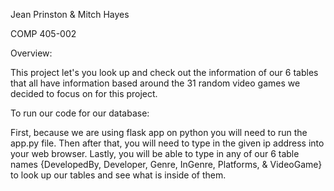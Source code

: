 Jean Prinston & Mitch Hayes

COMP 405-002


Overview:

This project let's you look up and check out the information of our 6 tables that all have
information based around the 31 random video games we decided to focus on for this
project.

To run our code for our database:


First, because we are using flask app on python you will need to run the app.py file.
Then after that, you will need to type in the given ip address into your web browser.
Lastly, you will be able to type in any of our 6 table names {DevelopedBy, Developer, 
Genre, InGenre, Platforms, & VideoGame} to look up our tables 
and see what is inside of them.
